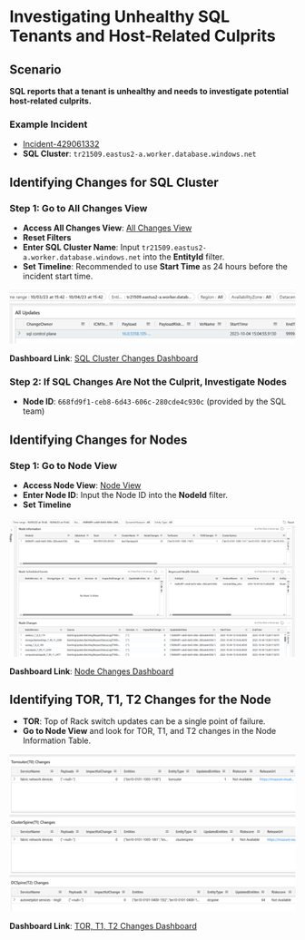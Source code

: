 # Investigating Unhealthy SQL Tenants and Host-Related Culprits

## Scenario

**SQL reports that a tenant is unhealthy and needs to investigate potential host-related culprits.**

### Example Incident

- [Incident-429061332](https://portal.microsofticm.com/imp/v3/incidents/incident/429061332/summary)
- **SQL Cluster**: `tr21509.eastus2-a.worker.database.windows.net`

## Identifying Changes for SQL Cluster

### Step 1: Go to All Changes View

- **Access All Changes View**: [All Changes View](https://dataexplorer.azure.com/dashboards/...)
- **Reset Filters**
- **Enter SQL Cluster Name**: Input `tr21509.eastus2-a.worker.database.windows.net` into the **EntityId** filter.
- **Set Timeline**: Recommended to use **Start Time** as 24 hours before the incident start time.

![SQL Changes - Cluster](../media/changeDetailsSQL.png)

**Dashboard Link**: [SQL Cluster Changes Dashboard](https://dataexplorer.azure.com/dashboards/...)

### Step 2: If SQL Changes Are Not the Culprit, Investigate Nodes

- **Node ID**: `668fd9f1-ceb8-6d43-606c-280cde4c930c` (provided by the SQL team)

## Identifying Changes for Nodes

### Step 1: Go to Node View

- **Access Node View**: [Node View](https://dataexplorer.azure.com/dashboards/...)
- **Enter Node ID**: Input the Node ID into the **NodeId** filter.
- **Set Timeline**

![SQL Changes - Node View](../media/nodeViewSQL.png)

**Dashboard Link**: [Node Changes Dashboard](https://dataexplorer.azure.com/dashboards/...)

## Identifying TOR, T1, T2 Changes for the Node

- **TOR**: Top of Rack switch updates can be a single point of failure.
- **Go to Node View** and look for TOR, T1, and T2 changes in the Node Information Table.

![SQL Changes - TOR, T1, T2](../media/t1t2t0SQL.png)

**Dashboard Link**: [TOR, T1, T2 Changes Dashboard](https://dataexplorer.azure.com/dashboards/...)

